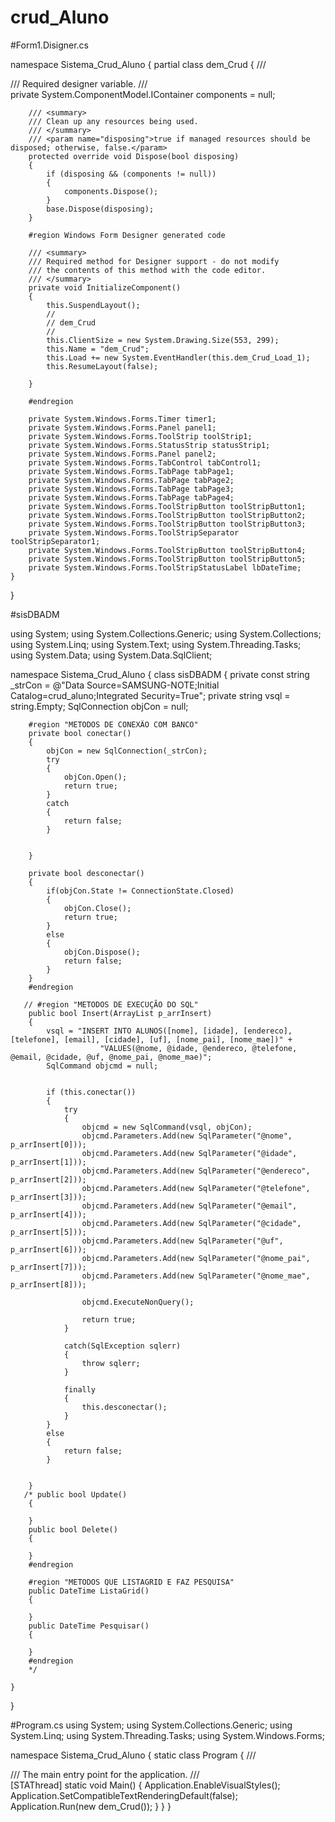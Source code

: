 # crud_Aluno
#Form1.Disigner.cs

namespace Sistema_Crud_Aluno
{
    partial class dem_Crud
    {
        /// <summary>
        /// Required designer variable.
        /// </summary>
        private System.ComponentModel.IContainer components = null;

        /// <summary>
        /// Clean up any resources being used.
        /// </summary>
        /// <param name="disposing">true if managed resources should be disposed; otherwise, false.</param>
        protected override void Dispose(bool disposing)
        {
            if (disposing && (components != null))
            {
                components.Dispose();
            }
            base.Dispose(disposing);
        }

        #region Windows Form Designer generated code

        /// <summary>
        /// Required method for Designer support - do not modify
        /// the contents of this method with the code editor.
        /// </summary>
        private void InitializeComponent()
        {
            this.SuspendLayout();
            // 
            // dem_Crud
            // 
            this.ClientSize = new System.Drawing.Size(553, 299);
            this.Name = "dem_Crud";
            this.Load += new System.EventHandler(this.dem_Crud_Load_1);
            this.ResumeLayout(false);

        }

        #endregion

        private System.Windows.Forms.Timer timer1;
        private System.Windows.Forms.Panel panel1;
        private System.Windows.Forms.ToolStrip toolStrip1;
        private System.Windows.Forms.StatusStrip statusStrip1;
        private System.Windows.Forms.Panel panel2;
        private System.Windows.Forms.TabControl tabControl1;
        private System.Windows.Forms.TabPage tabPage1;
        private System.Windows.Forms.TabPage tabPage2;
        private System.Windows.Forms.TabPage tabPage3;
        private System.Windows.Forms.TabPage tabPage4;
        private System.Windows.Forms.ToolStripButton toolStripButton1;
        private System.Windows.Forms.ToolStripButton toolStripButton2;
        private System.Windows.Forms.ToolStripButton toolStripButton3;
        private System.Windows.Forms.ToolStripSeparator toolStripSeparator1;
        private System.Windows.Forms.ToolStripButton toolStripButton4;
        private System.Windows.Forms.ToolStripButton toolStripButton5;
        private System.Windows.Forms.ToolStripStatusLabel lbDateTime;
    }
}

#sisDBADM

using System;
using System.Collections.Generic;
using System.Collections;
using System.Linq;
using System.Text;
using System.Threading.Tasks;
using System.Data;
using System.Data.SqlClient;


namespace Sistema_Crud_Aluno
{
    class sisDBADM
    {
        private const string _strCon = @"Data Source=SAMSUNG-NOTE;Initial Catalog=crud_aluno;Integrated Security=True";
        private string vsql = string.Empty;
        SqlConnection objCon = null;
        
        #region "METODOS DE CONEXÃO COM BANCO"
        private bool conectar()
        {
            objCon = new SqlConnection(_strCon);
            try
            {
                objCon.Open();
                return true;
            }
            catch
            {
                return false;
            }


        }

        private bool desconectar()
        {
            if(objCon.State != ConnectionState.Closed)
            {
                objCon.Close();
                return true;
            }
            else
            {
                objCon.Dispose();
                return false;
            }
        }
        #endregion

       // #region "METODOS DE EXECUÇÃO DO SQL"
        public bool Insert(ArrayList p_arrInsert)
        {
            vsql = "INSERT INTO ALUNOS([nome], [idade], [endereco], [telefone], [email], [cidade], [uf], [nome_pai], [nome_mae])" +
                        "VALUES(@nome, @idade, @endereco, @telefone, @email, @cidade, @uf, @nome_pai, @nome_mae)";
            SqlCommand objcmd = null;


            if (this.conectar())
            {
                try
                {
                    objcmd = new SqlCommand(vsql, objCon);
                    objcmd.Parameters.Add(new SqlParameter("@nome", p_arrInsert[0]));
                    objcmd.Parameters.Add(new SqlParameter("@idade", p_arrInsert[1]));
                    objcmd.Parameters.Add(new SqlParameter("@endereco", p_arrInsert[2]));
                    objcmd.Parameters.Add(new SqlParameter("@telefone", p_arrInsert[3]));
                    objcmd.Parameters.Add(new SqlParameter("@email", p_arrInsert[4]));
                    objcmd.Parameters.Add(new SqlParameter("@cidade", p_arrInsert[5]));
                    objcmd.Parameters.Add(new SqlParameter("@uf", p_arrInsert[6]));
                    objcmd.Parameters.Add(new SqlParameter("@nome_pai", p_arrInsert[7]));
                    objcmd.Parameters.Add(new SqlParameter("@nome_mae", p_arrInsert[8]));

                    objcmd.ExecuteNonQuery();

                    return true;
                }

                catch(SqlException sqlerr)
                {
                    throw sqlerr;
                }

                finally
                {
                    this.desconectar();
                }
            }
            else
            {
                return false;
            }


        }
       /* public bool Update()
        {

        }
        public bool Delete()
        {
        
        }
        #endregion

        #region "METODOS QUE LISTAGRID E FAZ PESQUISA"
        public DateTime ListaGrid()
        {

        }
        public DateTime Pesquisar()
        {

        }
        #endregion
        */

    }
}


#Program.cs
using System;
using System.Collections.Generic;
using System.Linq;
using System.Threading.Tasks;
using System.Windows.Forms;

namespace Sistema_Crud_Aluno
{
    static class Program
    {
        /// <summary>
        /// The main entry point for the application.
        /// </summary>
        [STAThread]
        static void Main()
        {
            Application.EnableVisualStyles();
            Application.SetCompatibleTextRenderingDefault(false);
            Application.Run(new dem_Crud());
        }
    }
}


